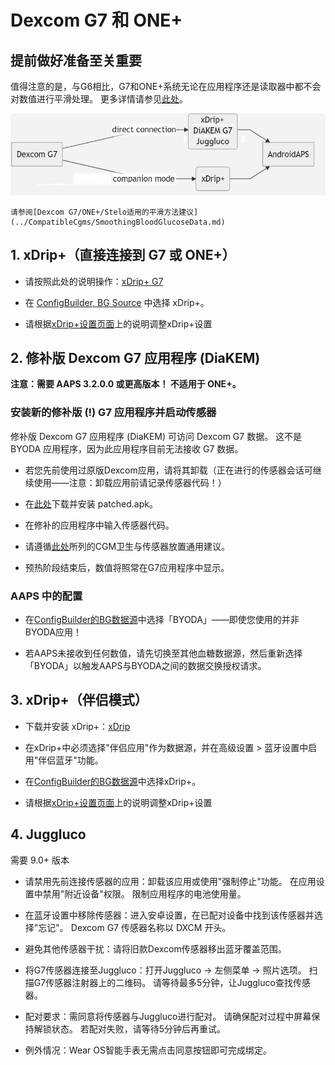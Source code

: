 # Dexcom G7 和 ONE+


## 提前做好准备至关重要

值得注意的是，与G6相比，G7和ONE+系统无论在应用程序还是读取器中都不会对数值进行平滑处理。 更多详情请参见[此处](https://www.dexcom.com/en-us/faqs/why-does-past-cgm-data-look-different-from-past-data-on-receiver-and-follow-app)。

![G7 english](../images/6fe30b84-227a-4bae-a9a5-527cee341dbf.png)

```{admonition} Smoothing method 
请参阅[Dexcom G7/ONE+/Stelo适用的平滑方法建议](../CompatibleCgms/SmoothingBloodGlucoseData.md)
```

## 1. xDrip+（直接连接到 G7 或 ONE+）

- 请按照此处的说明操作：[xDrip+ G7](https://navid200.github.io/xDrip/docs/Dexcom/G7.html)
- 在 [ConfigBuilder, BG Source](#Config-Builder-bg-source) 中选择 xDrip+。

- 请根据[xDrip+设置页面](../CompatibleCgms/xDrip.md)上的说明调整xDrip+设置

## 2.  修补版 Dexcom G7 应用程序 (DiaKEM)

**注意：需要 AAPS 3.2.0.0 或更高版本！ 不适用于 ONE+。**

### 安装新的修补版 (\!) G7 应用程序并启动传感器

修补版 Dexcom G7 应用程序 (DiaKEM) 可访问 Dexcom G7 数据。 这不是 BYODA 应用程序，因为此应用程序目前无法接收 G7 数据。

- 若您先前使用过原版Dexcom应用，请将其卸载（正在进行的传感器会话可继续使用——注意：卸载应用前请记录传感器代码！）

- 在[此处](https://github.com/authorgambel/g7/releases)下载并安装 patched.apk。

- 在修补的应用程序中输入传感器代码。

- 请遵循[此处](../CompatibleCgms/GeneralCGMRecommendation.md)所列的CGM卫生与传感器放置通用建议。

- 预热阶段结束后，数值将照常在G7应用程序中显示。

### AAPS 中的配置

- 在[ConfigBuilder的BG数据源](#Config-Builder-bg-source)中选择「BYODA」——即使您使用的并非BYODA应用！

- 若AAPS未接收到任何数值，请先切换至其他血糖数据源，然后重新选择「BYODA」以触发AAPS与BYODA之间的数据交换授权请求。

## 3. xDrip+（伴侣模式）

-   下载并安装 xDrip+：[xDrip](https://github.com/NightscoutFoundation/xDrip)
- 在xDrip+中必须选择"伴侣应用"作为数据源，并在高级设置 > 蓝牙设置中启用"伴侣蓝牙"功能。
-   在[ConfigBuilder的BG数据源](#Config-Builder-bg-source)中选择xDrip+。

-   请根据[xDrip+设置页面](../CompatibleCgms/xDrip.md)上的说明调整xDrip+设置

## 4. Juggluco

需要 9.0+ 版本

- 请禁用先前连接传感器的应用：卸载该应用或使用"强制停止"功能。 在应用设置中禁用"附近设备"权限。 限制应用程序的电池使用量。

- 在蓝牙设置中移除传感器：进入安卓设置，在已配对设备中找到该传感器并选择"忘记"。 Dexcom G7 传感器名称以 DXCM 开头。

- 避免其他传感器干扰：请将旧款Dexcom传感器移出蓝牙覆盖范围。

- 将G7传感器连接至Juggluco：打开Juggluco → 左侧菜单 → 照片选项。 扫描G7传感器注射器上的二维码。 请等待最多5分钟，让Juggluco查找传感器。

- 配对要求：需同意将传感器与Juggluco进行配对。 请确保配对过程中屏幕保持解锁状态。 若配对失败，请等待5分钟后再重试。

- 例外情况：Wear OS智能手表无需点击同意按钮即可完成绑定。
